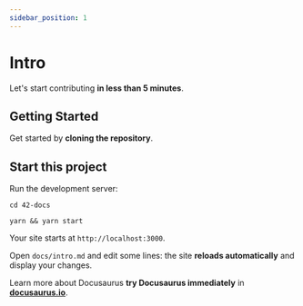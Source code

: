 ```yaml
---
sidebar_position: 1
---
```


# Intro

Let's start contributing **in less than 5 minutes**.

## Getting Started

Get started by **cloning the repository**.

## Start this project

Run the development server:

```shell
cd 42-docs

yarn && yarn start
```
Your site starts at `http://localhost:3000`.

Open `docs/intro.md` and edit some lines: the site **reloads automatically** and display your changes.

Learn more about Docusaurus **try Docusaurus immediately** in **[docusaurus.io](https://docusaurus.io/docs)**.
